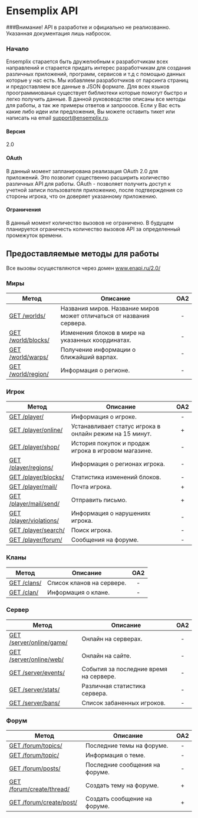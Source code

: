 Ensemplix API
==========

###Внимание! API в разработке и официально не реалиозванно. Указанная документация лишь набросок.

### Начало

Ensemplix старается быть дружелюбным к разработчикам всех направлений и старается придать интерес разработчикам для создания различных приложений, программ, сервисов и т.д с помощью
данных которые у нас есть. Мы избавляем разработчиков от парсинга страниц и предоставляем все данные в JSON формате. Для всех языков проограммиованья существует библиотеки которые помогут быстро
и легко получить данные. В данной рукововодстве описаны все методы для работы, а так же примеры ответов и запроосов. 
Если у Вас есть какие либо идеи или предложения, Вы можете оставить тикет или написать на email support@ensemplix.ru.

#### Версия
2.0

#### OAuth

В данный момент запланирована реализация OAuth 2.0 для приложений. Это позволит существенно расширить количество различных
API для работы. OAuth - позволяет получить доступ к учетной записи пользователя приложению, после подтверждения со стороны игрока,
что он доверяет указанному приложению.

#### Ограничения

В данный момент количество вызовов не ограничено. В будущем планируется ограничесть количество вызовов API за определенный
промежуток времени.

## Предоставляемые методы для работы

Все вызовы осуществляются через домен www.enapi.ru/2.0/

### Миры
| Метод | Описание | OA2 |
| ----- | -------- |:---:|
| [GET /worlds/](worlds.md) | Названия миров. Название миров может отличаться от названия сервера. | - |
| [GET /world/blocks/](worlds.md) | Изменения блоков в мире на указанных координатах. | - |
| [GET /world/warps/](worlds.md) | Получение информации о ближайший варпах. | - |
| [GET /world/region/](worlds.md) | Информация о регионе. | - |

### Игрок

| Метод | Описание | OA2 |
| ----- | -------- |:---:|
| [GET /player/](player.md) | Информация о игроке. | - |
| [GET /player/online/](player.md) | Устанавливает статус игрока в онлайн режим на 15 минут. | + |
| [GET /player/shop/](player.md) | История покупок и продаж игрока в игровом магазине. | - |
| [GET /player/regions/](player.md) | Информация о регионах игрока. | - |
| [GET /player/blocks/](player.md) | Статистика изменений блоков. | - |
| [GET /player/mail/](player.md) | Почта игрока. | + |
| [GET /player/mail/send/](player.md) | Отправить письмо. | + |
| [GET /player/violations/](player.md) | Информация о нарушениях игрока. | - |
| [GET /player/search/](player.md) | Поиск игрока. | - |
| [GET /player/forum/](player.md) | Сообщения на форуме. | - |

### Кланы
| Метод | Описание | OA2 |
| ----- | -------- |:---:|
| [GET /clans/](clans.md) | Список кланов на сервере. | - |
| [GET /clan/](clans.md) | Информация о клане. | - |

### Сервер
| Метод | Описание | OA2 |
| ----- | -------- |:---:|
| [GET /server/online/game/](server.md) | Онлайн на серверах. | - |
| [GET /server/online/web/](server.md) | Онлайн на сайте. | - |
| [GET /server/events/](server.md) | События за последние время на сервере. | - |
| [GET /server/stats/](server.md) | Различная статистика сервера. | - |
| [GET /server/bans/](server.md) | Список забаненных игроков. | - |


### Форум
| Метод | Описание | OA2 |
| ----- | -------- |:---:|
| [GET /forum/topics/](forum.md) | Последние темы на форуме. | - |
| [GET /forum/topic/](forum.md) | Информация о теме. | - |
| [GET /forum/posts/](forum.md) | Последние сообщения на форуме. | - |
| [GET /forum/create/thread/](forum.md) | Создать тему на форуме. | + |
| [GET /forum/create/post/](forum.md) | Создать сообщение на форуме. | + |














